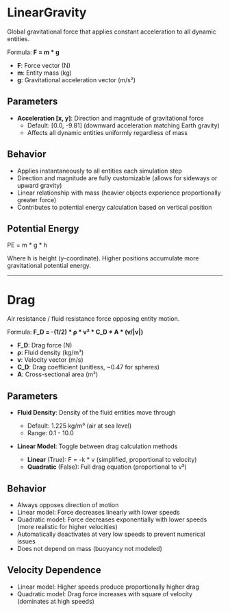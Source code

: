 # LinearGravity

Global gravitational force that applies constant acceleration to all dynamic entities.

Formula: **F = m * g**
- **F**: Force vector (N)
- **m**: Entity mass (kg)
- **g**: Gravitational acceleration vector (m/s²)

## Parameters

- **Acceleration [x, y]**: Direction and magnitude of gravitational force
  - Default: [0.0, -9.81] (downward acceleration matching Earth gravity)
  - Affects all dynamic entities uniformly regardless of mass

## Behavior

- Applies instantaneously to all entities each simulation step
- Direction and magnitude are fully customizable (allows for sideways or upward gravity)
- Linear relationship with mass (heavier objects experience proportionally greater force)
- Contributes to potential energy calculation based on vertical position

## Potential Energy

PE = m * g * h

Where h is height (y-coordinate). Higher positions accumulate more gravitational potential energy.

---

# Drag

Air resistance / fluid resistance force opposing entity motion.

Formula: **F_D = -(1/2) * ρ * v² * C_D * A * (v/|v|)**
- **F_D**: Drag force (N)
- **ρ**: Fluid density (kg/m³)
- **v**: Velocity vector (m/s)
- **C_D**: Drag coefficient (unitless, ~0.47 for spheres)
- **A**: Cross-sectional area (m²)

## Parameters

- **Fluid Density**: Density of the fluid entities move through
  - Default: 1.225 kg/m³ (air at sea level)
  - Range: 0.1 - 10.0

- **Linear Model**: Toggle between drag calculation methods
  - **Linear** (True): F = -k * v (simplified, proportional to velocity)
  - **Quadratic** (False): Full drag equation (proportional to v²)

## Behavior

- Always opposes direction of motion
- Linear model: Force decreases linearly with lower speeds
- Quadratic model: Force decreases exponentially with lower speeds (more realistic for higher velocities)
- Automatically deactivates at very low speeds to prevent numerical issues
- Does not depend on mass (buoyancy not modeled)

## Velocity Dependence

- Linear model: Higher speeds produce proportionally higher drag
- Quadratic model: Drag force increases with square of velocity (dominates at high speeds)
